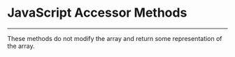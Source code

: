 # JavaScript Accessor Methods

---

These methods do not modify the array and return some representation of the array.

